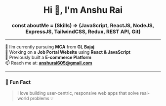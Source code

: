 <h1 align="center">Hi 👋, I'm Anshu Rai</h1>
<h3 align="center">const aboutMe = (Skills) => (JavaScript, ReactJS, NodeJS, ExpressJS, TailwindCSS, Redux, REST API, Git)</h3>

---

🌱 I’m currently pursuing **MCA** from **GL Bajaj**  
🚀 Working on a **Job Portal Website** using **React & JavaScript**  
🛒 Previously built a  **E-commerce Platform**  
📫 Reach me at: **anshurai605@gmail.com**

---

### 🧩 Fun Fact
> I love building user-centric, responsive web apps that solve real-world problems 💡
